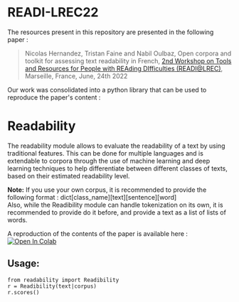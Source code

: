 # READI-LREC22

The resources present in this repository are presented in the following paper :

> Nicolas Hernandez, Tristan Faine and Nabil Oulbaz, Open corpora and toolkit for assessing text readability in French, [2nd Workshop on Tools and Resources for People with REAding DIfficulties (READI@LREC)](https://cental.uclouvain.be/readi2022/accepted.html), Marseille, France, June, 24th 2022

Our work was consolidated into a python library that can be used to reproduce the paper's content :  

# Readability
The readability module allows to evaluate the readability of a text by using traditional features. This can be done for multiple languages and is extendable to corpora through the use of machine learning and deep learning techniques to help differentiate between different classes of texts, based on their estimated readability level.  

**Note:** If you use your own corpus, it is recommended to provide the following format : dict[class_name][text][sentence][word]  
Also, while the Readibility module can handle tokenization on its own, it is recommended to provide do it before, and provide a text as a list of lists of words.

A reproduction of the contents of the paper is available here : [![Open In Colab](https://colab.research.google.com/assets/colab-badge.svg)](https://colab.research.google.com/github/nicolashernandez/READI-LREC22/blob/main/readi_reproduction.ipynb)  

## Usage:

    from readability import Readibility  
    r = Readibility(text|corpus)  
    r.scores()

